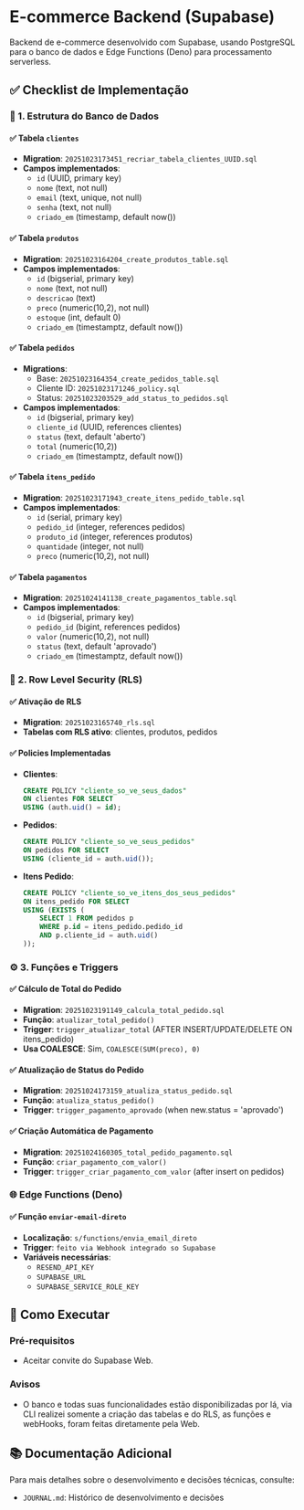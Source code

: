 # E-commerce Backend (Supabase)

Backend de e-commerce desenvolvido com Supabase, usando PostgreSQL para o banco de dados e Edge Functions (Deno) para processamento serverless.

## ✅ Checklist de Implementação

### 🧩 1. Estrutura do Banco de Dados

#### ✅ Tabela `clientes`
- **Migration**: `20251023173451_recriar_tabela_clientes_UUID.sql`
- **Campos implementados**:
  - `id` (UUID, primary key)
  - `nome` (text, not null)
  - `email` (text, unique, not null)
  - `senha` (text, not null)
  - `criado_em` (timestamp, default now())

#### ✅ Tabela `produtos`
- **Migration**: `20251023164204_create_produtos_table.sql`
- **Campos implementados**:
  - `id` (bigserial, primary key)
  - `nome` (text, not null)
  - `descricao` (text)
  - `preco` (numeric(10,2), not null)
  - `estoque` (int, default 0)
  - `criado_em` (timestamptz, default now())

#### ✅ Tabela `pedidos`
- **Migrations**: 
  - Base: `20251023164354_create_pedidos_table.sql`
  - Cliente ID: `20251023171246_policy.sql`
  - Status: `20251023203529_add_status_to_pedidos.sql`
- **Campos implementados**:
  - `id` (bigserial, primary key)
  - `cliente_id` (UUID, references clientes)
  - `status` (text, default 'aberto')
  - `total` (numeric(10,2))
  - `criado_em` (timestamptz, default now())

#### ✅ Tabela `itens_pedido`
- **Migration**: `20251023171943_create_itens_pedido_table.sql`
- **Campos implementados**:
  - `id` (serial, primary key)
  - `pedido_id` (integer, references pedidos)
  - `produto_id` (integer, references produtos)
  - `quantidade` (integer, not null)
  - `preco` (numeric(10,2), not null)

#### ✅ Tabela `pagamentos`
- **Migration**: `20251024141138_create_pagamentos_table.sql`
- **Campos implementados**:
  - `id` (bigserial, primary key)
  - `pedido_id` (bigint, references pedidos)
  - `valor` (numeric(10,2), not null)
  - `status` (text, default 'aprovado')
  - `criado_em` (timestamptz, default now())

### 🔐 2. Row Level Security (RLS)

#### ✅ Ativação de RLS
- **Migration**: `20251023165740_rls.sql`
- **Tabelas com RLS ativo**: clientes, produtos, pedidos

#### ✅ Policies Implementadas
- **Clientes**:
  ```sql
  CREATE POLICY "cliente_so_ve_seus_dados"
  ON clientes FOR SELECT
  USING (auth.uid() = id);
  ```

- **Pedidos**:
  ```sql
  CREATE POLICY "cliente_so_ve_seus_pedidos"
  ON pedidos FOR SELECT
  USING (cliente_id = auth.uid());
  ```

- **Itens Pedido**:
  ```sql
  CREATE POLICY "cliente_so_ve_itens_dos_seus_pedidos"
  ON itens_pedido FOR SELECT
  USING (EXISTS (
      SELECT 1 FROM pedidos p
      WHERE p.id = itens_pedido.pedido_id
      AND p.cliente_id = auth.uid()
  ));
  ```

### ⚙️ 3. Funções e Triggers

#### ✅ Cálculo de Total do Pedido
- **Migration**: `20251023191149_calcula_total_pedido.sql`
- **Função**: `atualizar_total_pedido()`
- **Trigger**: `trigger_atualizar_total` (AFTER INSERT/UPDATE/DELETE ON itens_pedido)
- **Usa COALESCE**: Sim, `COALESCE(SUM(preco), 0)`

#### ✅ Atualização de Status do Pedido
- **Migration**: `20251024173159_atualiza_status_pedido.sql`
- **Função**: `atualiza_status_pedido()`
- **Trigger**: `trigger_pagamento_aprovado` (when new.status = 'aprovado')

#### ✅ Criação Automática de Pagamento
- **Migration**: `20251024160305_total_pedido_pagamento.sql`
- **Função**: `criar_pagamento_com_valor()`
- **Trigger**: `trigger_criar_pagamento_com_valor` (after insert on pedidos)

### 🌐 Edge Functions (Deno)

#### ✅ Função `enviar-email-direto`
- **Localização**: `s/functions/envia_email_direto`
- **Trigger**: `feito via Webhook integrado so Supabase`
- **Variáveis necessárias**:
  - `RESEND_API_KEY`
  - `SUPABASE_URL`
  - `SUPABASE_SERVICE_ROLE_KEY`

## 🚀 Como Executar

### Pré-requisitos
- Aceitar convite do Supabase Web.

### Avisos
- O banco e todas suas funcionalidades estão disponibilizadas por lá, via CLI realizei somente a criação das tabelas e do RLS, as funções e webHooks, foram feitas diretamente pela Web.

### 
## 📚 Documentação Adicional

Para mais detalhes sobre o desenvolvimento e decisões técnicas, consulte:
- `JOURNAL.md`: Histórico de desenvolvimento e decisões
